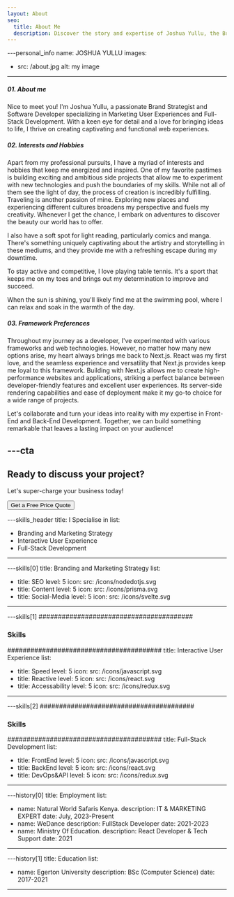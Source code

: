 ```yaml
---
layout: About
seo:
  title: About Me
  description: Discover the story and expertise of Joshua Yullu, the Brand Strategist and Software Developer passionate about helping businesses succeed and creating impactful web experiences.
---
```




---personal_info
name: JOSHUA YULLU
images:
  - src: /about.jpg
    alt: my image
---
##### <span>01.</span> About me

Nice to meet you! I'm Joshua Yullu, a passionate Brand Strategist and Software Developer specializing in Marketing User Experiences and Full-Stack Development. With a keen eye for detail and a love for bringing ideas to life, I thrive on creating captivating and functional web experiences.

##### <span>02.</span> Interests and Hobbies

Apart from my professional pursuits, I have a myriad of interests and hobbies that keep me energized and inspired. One of my favorite pastimes is building exciting and ambitious side projects that allow me to experiment with new technologies and push the boundaries of my skills. While not all of them see the light of day, the process of creation is incredibly fulfilling.
Traveling is another passion of mine. Exploring new places and experiencing different cultures broadens my perspective and fuels my creativity. Whenever I get the chance, I embark on adventures to discover the beauty our world has to offer.

I also have a soft spot for light reading, particularly comics and manga. There's something uniquely captivating about the artistry and storytelling in these mediums, and they provide me with a refreshing escape during my downtime.

To stay active and competitive, I love playing table tennis. It's a sport that keeps me on my toes and brings out my determination to improve and succeed.

When the sun is shining, you'll likely find me at the swimming pool, where I can relax and soak in the warmth of the day.

##### <span>03.</span> Framework Preferences

Throughout my journey as a developer, I've experimented with various frameworks and web technologies. However, no matter how many new options arise, my heart always brings me back to Next.js. React was my first love, and the seamless experience and versatility that Next.js provides keep me loyal to this framework.
Building with Next.js allows me to create high-performance websites and applications, striking a perfect balance between developer-friendly features and excellent user experiences. Its server-side rendering capabilities and ease of deployment make it my go-to choice for a wide range of projects.

Let's collaborate and turn your ideas into reality with my expertise in Front-End and Back-End Development. Together, we can build something remarkable that leaves a lasting impact on your audience!



---cta
---
## Ready to discuss your project?

Let's super-charge your business today!

<Button href="/contact">
  Get a Free Price Quote
</Button>



---skills_header
title: I Specialise in
list:
  - Branding and Marketing Strategy
  - Interactive User Experience
  - Full-Stack Development
---



---skills[0]
title: Branding and Marketing Strategy
list:
  - title: SEO
    level: 5
    icon:
      src: /icons/nodedotjs.svg
  - title: Content
    level: 5
    icon:
      src: /icons/prisma.svg
  - title: Social-Media
    level: 5
    icon:
      src: /icons/svelte.svg
---



---skills[1]
########################################
### Skills
########################################
title: Interactive User Experience
list:
  - title: Speed
    level: 5
    icon:
      src: /icons/javascript.svg
  - title: Reactive
    level: 5
    icon:
      src: /icons/react.svg
  - title: Accessability
    level: 5
    icon:
      src: /icons/redux.svg
---

---skills[2]
########################################
### Skills
########################################
title: Full-Stack Development
list:
  - title: FrontEnd
    level: 5
    icon:
      src: /icons/javascript.svg
  - title: BackEnd
    level: 5
    icon:
      src: /icons/react.svg
  - title: DevOps&API
    level: 5
    icon:
      src: /icons/redux.svg
---



---history[0]
title: Employment
list:
  - name: Natural World Safaris Kenya.
    description: IT & MARKETING EXPERT
    date: July, 2023-Present
  - name: WeDance
    description: FullStack Developer
    date: 2021-2023
  - name: Ministry Of Education.
    description: React Developer & Tech Support
    date: 2021
---



---history[1]
title: Education
list:
  - name: Egerton University
    description: BSc (Computer Science)
    date: 2017-2021
---